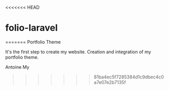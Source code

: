 <<<<<<< HEAD
# folio-laravel
=======
Portfolio Theme

It's the first step to create my website.
Creation and integration of my portfolio theme.

Antoine My
>>>>>>> 81ba4ec5f7285384d1c9dbec4c0a7e07e2b7135f
